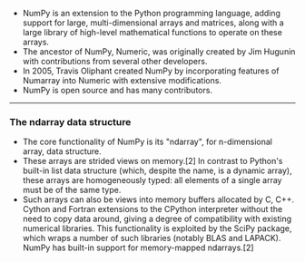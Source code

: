- NumPy is an extension to the Python programming language, adding support for large, multi-dimensional arrays and
matrices, along with a large library of high-level mathematical functions to operate on these arrays. 
- The ancestor of NumPy, Numeric, was originally created by Jim Hugunin with contributions from several other developers. 
- In 2005, Travis Oliphant created NumPy by incorporating features of Numarray into Numeric with extensive modifications. 
- NumPy is open source and has many contributors.

<hr>

### The ndarray data structure
- The core functionality of NumPy is its "ndarray", for n-dimensional array, data structure. 
- These arrays are strided views on memory.[2] In contrast to Python's built-in list data structure (which, despite the name, is a dynamic array), these arrays are homogeneously typed: all elements of a single array must be of the same type.
- Such arrays can also be views into memory buffers allocated by C, C++. Cython and Fortran extensions to the CPython interpreter without the need to copy data around, giving a degree of compatibility with existing numerical libraries. This functionality is exploited by the SciPy package, which wraps a number of such libraries (notably BLAS and LAPACK). NumPy has built-in support for memory-mapped ndarrays.[2]
